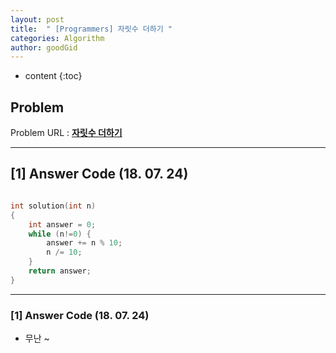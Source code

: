 ```yaml
---
layout: post
title:  " [Programmers] 자릿수 더하기 "
categories: Algorithm
author: goodGid
---
```

* content
{:toc}


## Problem 
Problem URL : **[자릿수 더하기](https://programmers.co.kr/learn/courses/30/lessons/12931)**

---

## [1] Answer Code (18. 07. 24)

``` cpp

int solution(int n)
{
    int answer = 0;
    while (n!=0) {
        answer += n % 10;
        n /= 10;
    }
    return answer;
}

```

---

### [1] Answer Code (18. 07. 24)

* 무난 ~ 
